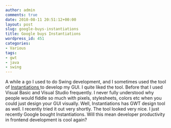 ```yaml
---
author: admin
comments: true
date: 2010-08-11 20:51:12+00:00
layout: post
slug: google-buys-instantiations
title: Google buys Instantiations
wordpress_id: 451
categories:
- Various
tags:
- gwt
- java
- swing
---
```


A while a go I used to do Swing development, and I sometimes used the tool of [Instantiations ](http://instantiations.com/)to develop my GUI. I quite liked the tool.
Before that I used Visual Basic and Visual Studio frequently. I never fully understood why people would fiddle so much with pixels, stylesheets, colors etc when you could just design your GUI visually.
Well, Instantiations has GWT design tool as well. I recently tried it out very shortly. The tool looked very nice.
I just recently Google bought Instantiations. Will this mean developer productivity in frontend development is cool again?
